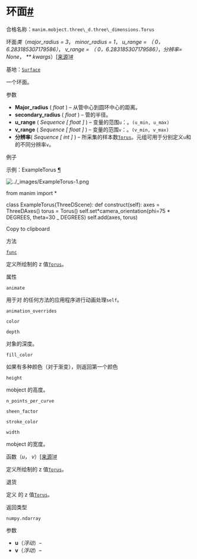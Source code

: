 # 环面[#](#torus "此标题的固定链接")

合格名称：`manim.mobject.three\_d.three\_dimensions.Torus`

环面*类*（_major_radius = 3_， _minor_radius = 1_， _u_range = （ 0，6.283185307179586）_， _v_range = （ 0，6.283185307179586）_，_分辨率= None_， _\*\* kwargs_）[\[来源\]](../_modules/manim/mobject/three_d/three_dimensions.html#Torus)[#](#manim.mobject.three_d.three_dimensions.Torus "此定义的固定链接")

基地：[`Surface`](manim.mobject.three_d.three_dimensions.Surface.html#manim.mobject.three_d.three_dimensions.Surface "manim.mobject. Three_d. Three_dimensions.Surface")

一个环面。

参数

- **Major_radius** ( _float_ ) – 从管中心到圆环中心的距离。
- **secondary_radius** ( _float_ ) – 管的半径。
- **u_range** ( _Sequence_ _\[_ _float_ _\]_ ) – 变量的范围`u`：。`(u_min, u_max)`
- **v_range** ( _Sequence_ _\[_ _float_ _\]_ ) – 变量的范围`v`：。`(v_min, v_max)`
- **分辨率**( _Sequence_ _\[_ _int_ _\]_ ) – 所采集的样本数[`Torus`](#manim.mobject.three_d.three_dimensions.Torus "manim.mobject. Three_d. Three_dimensions.Torus")。元组可用于分别定义`u`和的不同分辨率`v`。

例子

示例：ExampleTorus [¶](#exampletorus)

![../_images/ExampleTorus-1.png](../_images/ExampleTorus-1.png)

from manim import \*

class ExampleTorus(ThreeDScene):
def construct(self):
axes = ThreeDAxes()
torus = Torus()
self.set*camera_orientation(phi=75 * DEGREES, theta=30 \_ DEGREES)
self.add(axes, torus)

Copy to clipboard

方法

[`func`](#manim.mobject.three_d.three_dimensions.Torus.func "manim.mobject. Three_d. Three_dimensions.Torus.func")

定义所绘制的 z 值[`Torus`](#manim.mobject.three_d.three_dimensions.Torus "manim.mobject. Three_d. Three_dimensions.Torus")。

属性

`animate`

用于对 的任何方法的应用程序进行动画处理`self`。

`animation_overrides`

`color`

`depth`

对象的深度。

`fill_color`

如果有多种颜色（对于渐变），则返回第一个颜色

`height`

mobject 的高度。

`n_points_per_curve`

`sheen_factor`

`stroke_color`

`width`

mobject 的宽度。

函数（_u_， _v_）[\[来源\]](../_modules/manim/mobject/three_d/three_dimensions.html#Torus.func)[#](#manim.mobject.three_d.three_dimensions.Torus.func "此定义的固定链接")

定义所绘制的 z 值[`Torus`](#manim.mobject.three_d.three_dimensions.Torus "manim.mobject. Three_d. Three_dimensions.Torus")。

退货

定义 的 z 值[`Torus`](#manim.mobject.three_d.three_dimensions.Torus "manim.mobject. Three_d. Three_dimensions.Torus")。

返回类型

`numpy.ndarray`

参数

- **u**（_浮动_）–
- **v**（_浮动_）–
